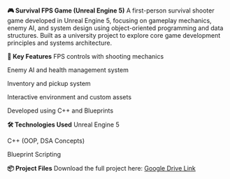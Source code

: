 **🎮 Survival FPS Game (Unreal Engine 5)**
A first-person survival shooter game developed in Unreal Engine 5, focusing on gameplay mechanics, enemy AI, and system design using object-oriented programming and data structures. Built as a university project to explore core game development principles and systems architecture.

**🔧 Key Features**
FPS controls with shooting mechanics

Enemy AI and health management system

Inventory and pickup system

Interactive environment and custom assets

Developed using C++ and Blueprints

**🛠️ Technologies Used**
Unreal Engine 5

C++ (OOP, DSA Concepts)

Blueprint Scripting

**📦 Project Files**
Download the full project here: [Google Drive Link](https://drive.google.com/drive/folders/12icvhi_4xHsBBXMIYJYytSMbra5580s6?usp=sharing)
